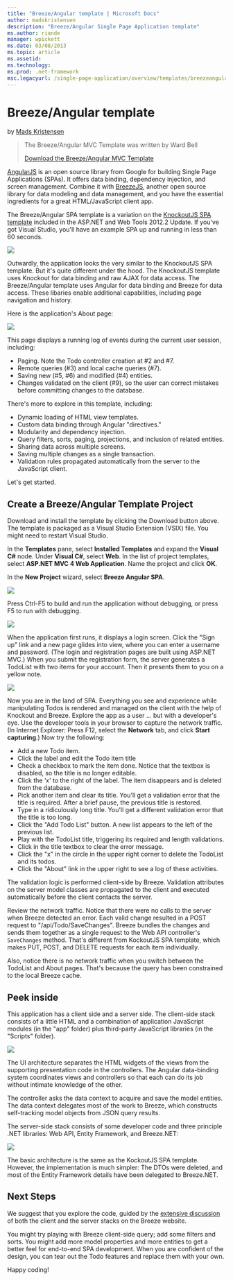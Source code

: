 ```yaml
---
title: "Breeze/Angular template | Microsoft Docs"
author: madskristensen
description: "Breeze/Angular Single Page Application template"
ms.author: riande
manager: wpickett
ms.date: 03/08/2013
ms.topic: article
ms.assetid: 
ms.technology: 
ms.prod: .net-framework
msc.legacyurl: /single-page-application/overview/templates/breezeangular-template
---
```

Breeze/Angular template
====================
by [Mads Kristensen](https://github.com/madskristensen)

> The Breeze/Angular MVC Template was written by Ward Bell
> 
> [Download the Breeze/Angular MVC Template](https://go.microsoft.com/fwlink/?LinkId=286437)


[AngularJS](http://angularjs.org) is an open source library from Google for building Single Page Applications (SPAs). It offers data binding, dependency injection, and screen management. Combine it with [BreezeJS](http://www.breezejs.com/?utm_source=ms-spa), another open source library for data modeling and data management, and you have the essential ingredients for a great HTML/JavaScript client app.

The Breeze/Angular SPA template is a variation on the [KnockoutJS SPA template](../introduction/knockoutjs-template.md) included in the ASP.NET and Web Tools 2012.2 Update. If you've got Visual Studio, you'll have an example SPA up and running in less than 60 seconds.

![](http://www.breezejs.com/sites/all/images/spa-template/NgRunningTodoPage.png)

Outwardly, the application looks the very similar to the KnockoutJS SPA template. But it's quite different under the hood. The KnockoutJS template uses Knockout for data binding and raw AJAX for data access. The Breeze/Angular template uses Angular for data binding and Breeze for data access. These libaries enable additional capabilities, including page navigation and history.

Here is the application's About page:

![](http://www.breezejs.com/sites/all/images/spa-template/NgRunningAboutPage.png)

This page displays a running log of events during the current user session, including:

- Paging. Note the Todo controller creation at #2 and #7.
- Remote queries (#3) and local cache queries (#7).
- Saving new (#5, #6) and modified (#4) entities.
- Changes validated on the client (#9), so the user can correct mistakes before committing changes to the database.

There's more to explore in this template, including:

- Dynamic loading of HTML view templates.
- Custom data binding through Angular "directives."
- Modularity and dependency injection.
- Query filters, sorts, paging, projections, and inclusion of related entities.
- Sharing data across multiple screens.
- Saving multiple changes as a single transaction.
- Validation rules propagated automatically from the server to the JavaScript client.

Let's get started.

## Create a Breeze/Angular Template Project

Download and install the template by clicking the Download button above. The template is packaged as a Visual Studio Extension (VSIX) file. You might need to restart Visual Studio.

In the **Templates** pane, select **Installed Templates** and expand the **Visual C#** node. Under **Visual C#**, select **Web**. In the list of project templates, select **ASP.NET MVC 4 Web Application**. Name the project and click **OK**.

In the **New Project** wizard, select **Breeze Angular SPA**.

![](http://www.breezejs.com/sites/all/images/spa-template/SelectBreezeNgSpaTemplate.png)

Press Ctrl-F5 to build and run the application without debugging, or press F5 to run with debugging.

![](http://www.breezejs.com/sites/all/images/spa-template/ZephyrLogin.png)

When the application first runs, it displays a login screen. Click the "Sign up" link and a new page glides into view, where you can enter a username and password. (The login and registration pages are built using ASP.NET MVC.) When you submit the registration form, the server generates a TodoList with two items for your account. Then it presents them to you on a yellow note.

![](http://www.breezejs.com/sites/all/images/spa-template/TodoList.png)

Now you are in the land of SPA. Everything you see and experience while manipulating Todos is rendered and managed on the client with the help of Knockout and Breeze. Explore the app as a user … but with a developer's eye. Use the developer tools in your browser to capture the network traffic. (In Internet Explorer: Press F12, select the **Network** tab, and click **Start capturing**.) Now try the following:

- Add a new Todo item.
- Click the label and edit the Todo item title
- Check a checkbox to mark the item done. Notice that the textbox is disabled, so the title is no longer editable.
- Click the ‘x' to the right of the label. The item disappears and is deleted from the database.
- Pick another item and clear its title. You'll get a validation error that the title is required. After a brief pause, the previous title is restored.
- Type in a ridiculously long title. You'll get a different validation error that the title is too long.
- Click the "Add Todo List" button. A new list appears to the left of the previous list.
- Play with the TodoList title, triggering its required and length validations.
- Click in the title textbox to clear the error message.
- Click the "x" in the circle in the upper right corner to delete the TodoList and its todos.
- Click the "About" link in the upper right to see a log of these activities.

The validation logic is performed client-side by Breeze. Validation attributes on the server model classes are propagated to the client and executed automatically before the client contacts the server.

Review the network traffic. Notice that there were no calls to the server when Breeze detected an error. Each valid change resulted in a POST request to "/api/Todo/SaveChanges". Breeze bundles the changes and sends them together as a single request to the Web API controller's `SaveChanges` method. That's different from KockoutJS SPA template, which makes PUT, POST, and DELETE requests for each item individually.

Also, notice there is no network traffic when you switch between the TodoList and About pages. That's because the query has been constrained to the local Breeze cache.

## Peek inside

This application has a client side and a server side. The client-side stack consists of a little HTML and a combination of application JavaScript modules (in the "app" folder) plus third-party JavaScript libraries (in the "Scripts" folder).

![](http://www.breezejs.com/sites/all/images/spa-template/NgClientArchitecture2.png)

The UI architecture separates the HTML widgets of the views from the supporting presentation code in the controllers. The Angular data-binding system coordinates views and controllers so that each can do its job without intimate knowledge of the other.

The controller asks the data context to acquire and save the model entities. The data context delegates most of the work to Breeze, which constructs self-tracking model objects from JSON query results.

The server-side stack consists of some developer code and three principle .NET libraries: Web API, Entity Framework, and Breeze.NET:

![](http://www.breezejs.com/sites/all/images/spa-template/ServerArchitecture.png)

The basic architecture is the same as the KockoutJS SPA template. However, the implementation is much simpler: The DTOs were deleted, and most of the Entity Framework details have been delegated to Breeze.NET.

## Next Steps

We suggest that you explore the code, guided by the [extensive discussion](http://www.breezejs.com/ng-spa-template?utm_source=ms-spa) of both the client and the server stacks on the Breeze website.

You might try playing with Breeze client-side query; add some filters and sorts. You might add more model properties and more entities to get a better feel for end-to-end SPA development. When you are confident of the design, you can tear out the Todo features and replace them with your own.

Happy coding!